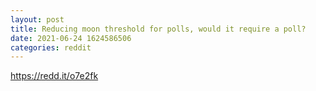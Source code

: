 ```yaml
--- 
layout: post 
title: Reducing moon threshold for polls, would it require a poll? 
date: 2021-06-24 1624586506 
categories: reddit 
--- 
```

https://redd.it/o7e2fk